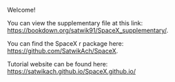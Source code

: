 Welcome! 

You can view the supplementary file at this link: https://bookdown.org/satwik91/SpaceX_supplementary/.

You can find the SpaceX r package here: https://github.com/SatwikAch/SpaceX. 

Tutorial website can be found here: https://satwikach.github.io/SpaceX.github.io/
